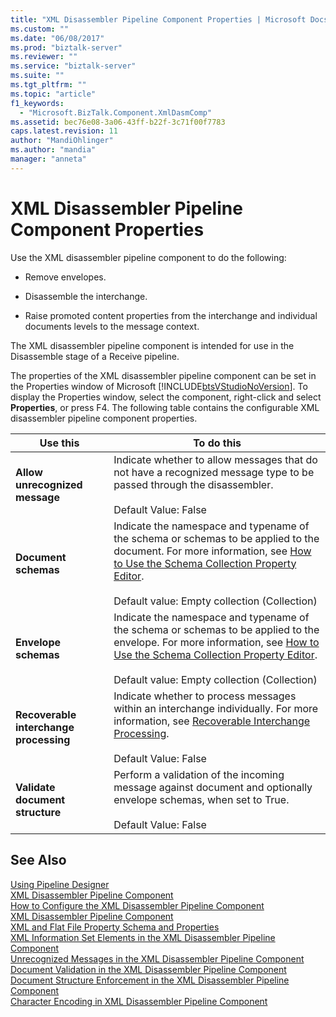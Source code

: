 ```yaml
---
title: "XML Disassembler Pipeline Component Properties | Microsoft Docs"
ms.custom: ""
ms.date: "06/08/2017"
ms.prod: "biztalk-server"
ms.reviewer: ""
ms.service: "biztalk-server"
ms.suite: ""
ms.tgt_pltfrm: ""
ms.topic: "article"
f1_keywords: 
  - "Microsoft.BizTalk.Component.XmlDasmComp"
ms.assetid: bec76e08-3a06-43ff-b22f-3c71f00f7783
caps.latest.revision: 11
author: "MandiOhlinger"
ms.author: "mandia"
manager: "anneta"
---
```

# XML Disassembler Pipeline Component Properties
Use the XML disassembler pipeline component to do the following:  
  
-   Remove envelopes.  
  
-   Disassemble the interchange.  
  
-   Raise promoted content properties from the interchange and individual documents levels to the message context.  
  
 The XML disassembler pipeline component is intended for use in the Disassemble stage of a Receive pipeline.  
  
 The properties of the XML disassembler pipeline component can be set in the Properties window of Microsoft [!INCLUDE[btsVStudioNoVersion](../includes/btsvstudionoversion-md.md)]. To display the Properties window, select the component, right-click and select **Properties**, or press F4. The following table contains the configurable XML disassembler pipeline component properties.  
  
|Use this|To do this|  
|--------------|----------------|  
|**Allow unrecognized message**|Indicate whether to allow messages that do not have a recognized message type to be passed through the disassembler.<br /><br /> Default Value: False|  
|**Document schemas**|Indicate the namespace and typename of the schema or schemas to be applied to the document. For more information, see [How to Use the Schema Collection Property Editor](../core/how-to-use-the-schema-collection-property-editor.md).<br /><br /> Default value: Empty collection (Collection)|  
|**Envelope schemas**|Indicate the namespace and typename of the schema or schemas to be applied to the envelope. For more information, see [How to Use the Schema Collection Property Editor](../core/how-to-use-the-schema-collection-property-editor.md).<br /><br /> Default value: Empty collection (Collection)|  
|**Recoverable interchange processing**|Indicate whether to process messages within an interchange individually. For more information, see [Recoverable Interchange Processing](../core/recoverable-interchange-processing.md).<br /><br /> Default Value: False|  
|**Validate document structure**|Perform a validation of the incoming message against document and optionally envelope schemas, when set to True.<br /><br /> Default Value: False|  
  
## See Also  
 [Using Pipeline Designer](../core/using-pipeline-designer.md)   
 [XML Disassembler Pipeline Component](../core/xml-disassembler-pipeline-component.md)   
 [How to Configure the XML Disassembler Pipeline Component](../core/how-to-configure-the-xml-disassembler-pipeline-component.md)   
 [XML Disassembler Pipeline Component](../core/xml-disassembler-pipeline-component.md)   
 [XML and Flat File Property Schema and Properties](../core/xml-and-flat-file-property-schema-and-properties.md)   
 [XML Information Set Elements in the XML Disassembler Pipeline Component](../core/xml-information-set-elements-in-the-xml-disassembler-pipeline-component.md)   
 [Unrecognized Messages in the XML Disassembler Pipeline Component](../core/unrecognized-messages-in-the-xml-disassembler-pipeline-component.md)   
 [Document Validation in the XML Disassembler Pipeline Component](../core/document-validation-in-the-xml-disassembler-pipeline-component.md)   
 [Document Structure Enforcement in the XML Disassembler Pipeline Component](../core/document-structure-enforcement-in-the-xml-disassembler-pipeline-component.md)   
 [Character Encoding in XML Disassembler Pipeline Component](../core/character-encoding-in-xml-disassembler-pipeline-component.md)